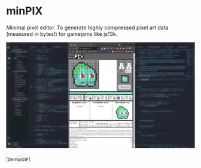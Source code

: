 # minPIX
Minimal pixel editor. To generate highly compressed pixel art data (measured in bytes!) for gamejams like js13k. 

![IMGDEMO](/screenshots/minPix_bulba_demo.gif)

<sub>[Demo/GIF]</sub>
